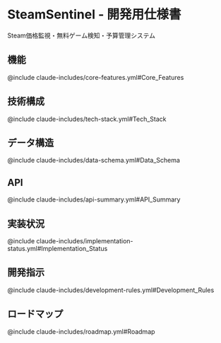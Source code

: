 # SteamSentinel - 開発用仕様書

Steam価格監視・無料ゲーム検知・予算管理システム

## 機能
@include claude-includes/core-features.yml#Core_Features

## 技術構成
@include claude-includes/tech-stack.yml#Tech_Stack

## データ構造
@include claude-includes/data-schema.yml#Data_Schema

## API
@include claude-includes/api-summary.yml#API_Summary

## 実装状況
@include claude-includes/implementation-status.yml#Implementation_Status

## 開発指示
@include claude-includes/development-rules.yml#Development_Rules

## ロードマップ
@include claude-includes/roadmap.yml#Roadmap

